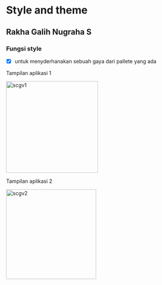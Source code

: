 # Style and theme
## Rakha Galih Nugraha S
### Fungsi style
- [x] untuk menyderhanakan sebuah gaya dari pallete yang ada

Tampilan aplikasi 1

<img width="250" alt="scgv1" src="https://user-images.githubusercontent.com/54633534/91522378-468d9600-e924-11ea-978c-e4dce27b6bd5.png">

Tampilan aplikasi 2

<img width="245" alt="scgv2" src="https://user-images.githubusercontent.com/54633534/91522396-51482b00-e924-11ea-98b0-44850f71a1dc.png">

